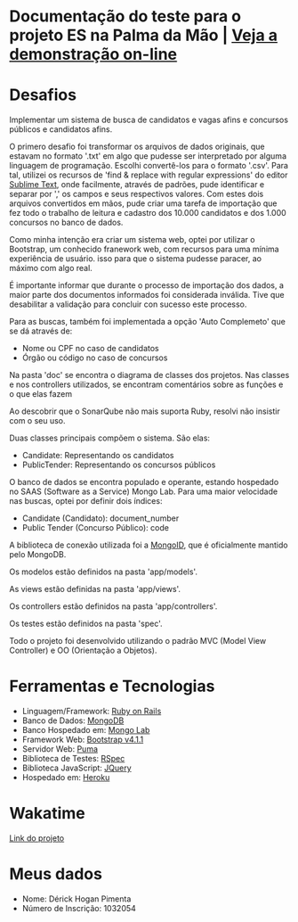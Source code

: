 # Documentação do teste para o projeto ES na Palma da Mão | [Veja a demonstração on-line](https://busca-vaga-espm.herokuapp.com/)
# Desafios
Implementar um sistema de busca de candidatos e vagas afins e concursos públicos e candidatos afins.

O primero desafio foi transformar os arquivos de dados originais, que estavam no formato '.txt' em algo que pudesse ser interpretado por alguma linguagem de programação. Escolhi convertê-los para o formato '.csv'. Para tal, utilizei os recursos de 'find & replace with regular expressions' do editor [Sublime Text](https://www.sublimetext.com/), onde facilmente, através de padrões, pude identificar e separar por ',' os campos e seus respectivos valores.
Com estes dois arquivos convertidos em mãos, pude criar uma tarefa de importação que fez todo o trabalho de leitura e cadastro dos 10.000 candidatos e dos 1.000 concursos no banco de dados.

Como minha intenção era criar um sistema web, optei por utilizar o Bootstrap, um conhecido franework web, com recursos para uma mínima experiência de usuário. isso para que o sistema pudesse paracer, ao máximo com algo real.

É importante informar que durante o processo de importação dos dados, a maior parte dos documentos informados foi considerada inválida. Tive que desabilitar a validação para concluir con sucesso este processo.

Para as buscas, também foi implementada a opção 'Auto Complemeto' que se dá através de:
- Nome ou CPF no caso de candidatos
- Órgão ou código no caso de concursos

Na pasta 'doc' se encontra o diagrama de classes dos projetos.
Nas classes e nos controllers utilizados, se encontram comentários sobre as funções e o que elas fazem

Ao descobrir que o SonarQube não mais suporta Ruby, resolvi não insistir com o seu uso.

Duas classes principais compõem o sistema. São elas:
  - Candidate: Representando os candidatos
  - PublicTender: Representando os concursos públicos

O banco de dados se encontra populado e operante, estando hospedado no SAAS (Software as a Service) Mongo Lab.
Para uma maior velocidade nas buscas, optei por definir dois índices:
- Candidate (Candidato): document_number
- Public Tender (Concurso Público): code

A biblioteca de conexão utilizada foi a [MongoID](https://docs.mongodb.com/mongoid/master/), que é oficialmente mantido pelo MongoDB.

Os modelos estão definidos na pasta 'app/models'.

As views estão definidas na pasta 'app/views'.

Os controllers estão definidos na pasta 'app/controllers'.

Os testes estão definidos na pasta 'spec'.

Todo o projeto foi desenvolvido utilizando o padrão MVC (Model View Controller) e OO (Orientação a Objetos).
# Ferramentas e Tecnologias
  - Linguagem/Framework: [Ruby on Rails](https://rubyonrails.org/)
  - Banco de Dados: [MongoDB](https://www.mongodb.com/)
  - Banco Hospedado em: [Mongo Lab](https://mlab.com/login/)
  - Framework Web: [Bootstrap v4.1.1](https://getbootstrap.com/)
  - Servidor Web: [Puma](https://puma.io/)
  - Biblioteca de Testes: [RSpec](https://rspec.info/)
  - Biblioteca JavaScript: [JQuery](https://jquery.com/)
  - Hospedado em: [Heroku](https://www.heroku.com/)

# Wakatime
[Link do projeto](https://wakatime.com/@05dd98fe-23df-4032-aadd-e313c1089137/projects/udllwfrygz)

# Meus dados
 - Nome: Dérick Hogan Pimenta
 - Número de Inscrição: 1032054
